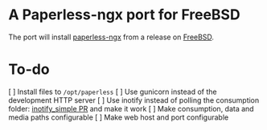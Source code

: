 # A Paperless-ngx port for FreeBSD
The port will install [paperless-ngx](https://paperless-ngx.com) from a release on [FreeBSD](https://www.freebsd.org/).

# To-do
[ ] Install files to `/opt/paperless`
[ ] Use gunicorn instead of the development HTTP server
[ ] Use inotify instead of polling the consumption folder: [inotify_simple PR](https://github.com/chrisjbillington/inotify_simple/pull/37) and make it work
[ ] Make consumption, data and media paths configurable
[ ] Make web host and port configurable
